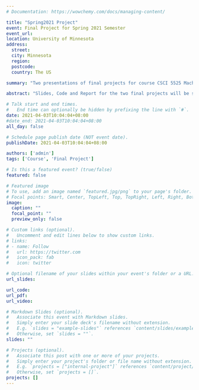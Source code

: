 ```yaml
---
# Documentation: https://wowchemy.com/docs/managing-content/

title: "Spring2021 Project"
event: Final Project for Spring 2021 Semester
event_url: 
location: University of Minnesota
address: 
  street:
  city: Minnesota
  region:
  postcode:
  country: The US

summary: "Two presentations of final projects for course CSCI 5525 Machine Learning Analysis and CSCI 5461."

abstract: "Slides, Code and Report for the two final projects will be shared."

# Talk start and end times.
#   End time can optionally be hidden by prefixing the line with `#`.
date: 2021-04-03T10:04:04+08:00
#date_end: 2021-04-03T10:04:04+08:00
all_day: false

# Schedule page publish date (NOT event date).
publishDate: 2021-04-03T10:04:04+08:00

authors: ['admin']
tags: ['Course', 'Final Project']

# Is this a featured event? (true/false)
featured: false

# Featured image
# To use, add an image named `featured.jpg/png` to your page's folder. 
# Focal points: Smart, Center, TopLeft, Top, TopRight, Left, Right, BottomLeft, Bottom, BottomRight.
image:
  caption: ""
  focal_point: ""
  preview_only: false

# Custom links (optional).
#   Uncomment and edit lines below to show custom links.
# links:
# - name: Follow
#   url: https://twitter.com
#   icon_pack: fab
#   icon: twitter

# Optional filename of your slides within your event's folder or a URL.
url_slides:

url_code:
url_pdf:
url_video:

# Markdown Slides (optional).
#   Associate this event with Markdown slides.
#   Simply enter your slide deck's filename without extension.
#   E.g. `slides = "example-slides"` references `content/slides/example-slides.md`.
#   Otherwise, set `slides = ""`.
slides: ""

# Projects (optional).
#   Associate this post with one or more of your projects.
#   Simply enter your project's folder or file name without extension.
#   E.g. `projects = ["internal-project"]` references `content/project/deep-learning/index.md`.
#   Otherwise, set `projects = []`.
projects: []
---
```

